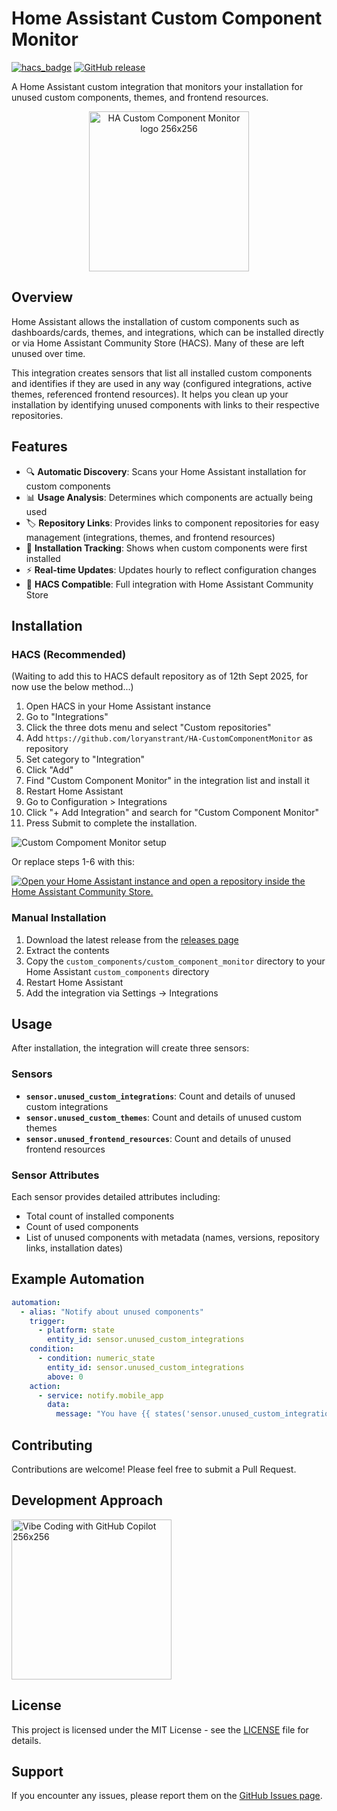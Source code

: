 # Home Assistant Custom Component Monitor

[![hacs_badge](https://img.shields.io/badge/HACS-Custom-orange.svg)](https://github.com/custom-components/hacs)
[![GitHub release](https://img.shields.io/github/release/loryanstrant/HA-CustomComponentMonitor.svg)](https://github.com/loryanstrant/HA-CustomComponentMonitor/releases/)

A Home Assistant custom integration that monitors your installation for unused custom components, themes, and frontend resources.
<p align="center"><img width="256" height="256" alt="HA Custom Component Monitor logo 256x256" src="https://github.com/user-attachments/assets/075d02f4-6079-4042-87ae-a3d218e0d474" /></p>

## Overview

Home Assistant allows the installation of custom components such as dashboards/cards, themes, and integrations, which can be installed directly or via Home Assistant Community Store (HACS). Many of these are left unused over time.

This integration creates sensors that list all installed custom components and identifies if they are used in any way (configured integrations, active themes, referenced frontend resources). It helps you clean up your installation by identifying unused components with links to their respective repositories.

## Features

- 🔍 **Automatic Discovery**: Scans your Home Assistant installation for custom components
- 📊 **Usage Analysis**: Determines which components are actually being used
- 🏷️ **Repository Links**: Provides links to component repositories for easy management (integrations, themes, and frontend resources)
- 📅 **Installation Tracking**: Shows when custom components were first installed
- ⚡ **Real-time Updates**: Updates hourly to reflect configuration changes
- 🎨 **HACS Compatible**: Full integration with Home Assistant Community Store

## Installation

### HACS (Recommended)
(Waiting to add this to HACS default repository as of 12th Sept 2025, for now use the below method...)

1. Open HACS in your Home Assistant instance
2. Go to "Integrations"
3. Click the three dots menu and select "Custom repositories"
4. Add `https://github.com/loryanstrant/HA-CustomComponentMonitor` as repository
5. Set category to "Integration"
6. Click "Add"
7. Find "Custom Component Monitor" in the integration list and install it
8. Restart Home Assistant
9. Go to Configuration > Integrations
10. Click "+ Add Integration" and search for "Custom Component Monitor"
11. Press Submit to complete the installation.

![Custom Compoment Monitor setup](https://github.com/user-attachments/assets/053722b1-7292-46d4-975e-b85308b7f5dd)

Or replace steps 1-6 with this:

[![Open your Home Assistant instance and open a repository inside the Home Assistant Community Store.](https://my.home-assistant.io/badges/hacs_repository.svg)](https://my.home-assistant.io/redirect/hacs_repository/?owner=loryanstrant&repository=HA-CustomComponentMonitor&category=integration)

### Manual Installation

1. Download the latest release from the [releases page](https://github.com/loryanstrant/HA-CustomComponentMonitor/releases)
2. Extract the contents
3. Copy the `custom_components/custom_component_monitor` directory to your Home Assistant `custom_components` directory
4. Restart Home Assistant
5. Add the integration via Settings → Integrations

## Usage

After installation, the integration will create three sensors:

### Sensors

- **`sensor.unused_custom_integrations`**: Count and details of unused custom integrations
- **`sensor.unused_custom_themes`**: Count and details of unused custom themes  
- **`sensor.unused_frontend_resources`**: Count and details of unused frontend resources

### Sensor Attributes

Each sensor provides detailed attributes including:
- Total count of installed components
- Count of used components
- List of unused components with metadata (names, versions, repository links, installation dates)

## Example Automation

```yaml
automation:
  - alias: "Notify about unused components"
    trigger:
      - platform: state
        entity_id: sensor.unused_custom_integrations
    condition:
      - condition: numeric_state
        entity_id: sensor.unused_custom_integrations
        above: 0
    action:
      - service: notify.mobile_app
        data:
          message: "You have {{ states('sensor.unused_custom_integrations') }} unused custom integrations"
```

## Contributing

Contributions are welcome! Please feel free to submit a Pull Request.

## Development Approach
<img width="256" height="256" alt="Vibe Coding with GitHub Copilot 256x256" src="https://github.com/user-attachments/assets/bb41d075-6b3e-4f2b-a88e-94b2022b5d4f" />


## License

This project is licensed under the MIT License - see the [LICENSE](LICENSE) file for details.

## Support

If you encounter any issues, please report them on the [GitHub Issues page](https://github.com/loryanstrant/HA-CustomComponentMonitor/issues).
